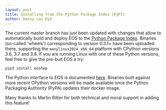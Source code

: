 ```yaml
---
layout: post
title: Installing from the Python Package Index (PyPI)
author: Danny van Dyk
---
```


The current master branch has just been updated with changes that allow to automatically build and deploy
EOS to the [Python Package Index](https://pypi.org/project/eoshep/). Binaries (so-called 'wheels') corresponding to version 0.3.1+
have been uploaded there, supporting the ```manylinux2014_x86_64``` platform with CPython versions 3.6, 3.7 and 3.8.
If you are running Linux with one of these Python versions, feel free to give the pre-buit EOS a try:

```
pip3 install eoshep
```
The Python interface to EOS is documented [here](https://eos.github.io/doc). Binaries built against more recent
CPython versions will be made available once the Python Packaging Authority (PyPA) updates their docker image.

Many thanks to Martin Ritter for both technical and moral support in adding this feature!
